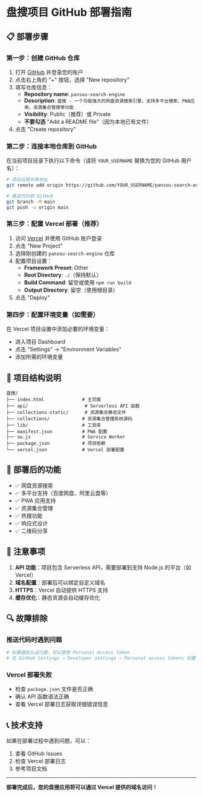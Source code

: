 # 盘搜项目 GitHub 部署指南

## 📋 部署步骤

### 第一步：创建 GitHub 仓库

1. 打开 [GitHub](https://github.com) 并登录您的账户
2. 点击右上角的 "+" 按钮，选择 "New repository"
3. 填写仓库信息：
   - **Repository name**: `pansou-search-engine`
   - **Description**: `盘搜 - 一个功能强大的网盘资源搜索引擎，支持多平台搜索、PWA应用、资源集合管理等功能`
   - **Visibility**: Public（推荐）或 Private
   - **不要勾选** "Add a README file"（因为本地已有文件）
4. 点击 "Create repository"

### 第二步：连接本地仓库到 GitHub

在当前项目目录下执行以下命令（请将 `YOUR_USERNAME` 替换为您的 GitHub 用户名）：

```bash
# 添加远程仓库地址
git remote add origin https://github.com/YOUR_USERNAME/pansou-search-engine.git

# 推送代码到 GitHub
git branch -M main
git push -u origin main
```

### 第三步：配置 Vercel 部署（推荐）

1. 访问 [Vercel](https://vercel.com) 并使用 GitHub 账户登录
2. 点击 "New Project"
3. 选择刚创建的 `pansou-search-engine` 仓库
4. 配置项目设置：
   - **Framework Preset**: Other
   - **Root Directory**: `./`（保持默认）
   - **Build Command**: 留空或使用 `npm run build`
   - **Output Directory**: 留空（使用根目录）
5. 点击 "Deploy"

### 第四步：配置环境变量（如需要）

在 Vercel 项目设置中添加必要的环境变量：
- 进入项目 Dashboard
- 点击 "Settings" → "Environment Variables"
- 添加所需的环境变量

## 🔧 项目结构说明

```
盘搜/
├── index.html              # 主页面
├── api/                     # Serverless API 函数
├── collections-static/      # 资源集合静态文件
├── collections/            # 资源集合管理系统源码
├── lib/                    # 工具库
├── manifest.json           # PWA 配置
├── sw.js                   # Service Worker
├── package.json            # 项目依赖
└── vercel.json             # Vercel 部署配置
```

## 🚀 部署后的功能

- ✅ 网盘资源搜索
- ✅ 多平台支持（百度网盘、阿里云盘等）
- ✅ PWA 应用支持
- ✅ 资源集合管理
- ✅ 热搜功能
- ✅ 响应式设计
- ✅ 二维码分享

## 📝 注意事项

1. **API 功能**：项目包含 Serverless API，需要部署到支持 Node.js 的平台（如 Vercel）
2. **域名配置**：部署后可以绑定自定义域名
3. **HTTPS**：Vercel 自动提供 HTTPS 支持
4. **缓存优化**：静态资源会自动缓存优化

## 🔍 故障排除

### 推送代码时遇到问题
```bash
# 如果遇到认证问题，可以使用 Personal Access Token
# 在 GitHub Settings → Developer settings → Personal access tokens 创建
```

### Vercel 部署失败
- 检查 `package.json` 文件是否正确
- 确认 API 函数语法正确
- 查看 Vercel 部署日志获取详细错误信息

## 📞 技术支持

如果在部署过程中遇到问题，可以：
1. 查看 GitHub Issues
2. 检查 Vercel 部署日志
3. 参考项目文档

---

**部署完成后，您的盘搜应用将可以通过 Vercel 提供的域名访问！**